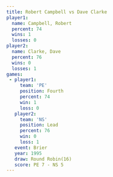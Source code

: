 ```yaml
---
title: Robert Campbell vs Dave Clarke
player1:                
  name: Campbell, Robert
  percent: 74           
  wins: 1               
  losses: 0             
player2:                
  name: Clarke, Dave    
  percent: 76           
  wins: 0               
  losses: 1             
games:
 - player1:          
     team: 'PE'      
     position: Fourth
     percent: 74     
     win: 1          
     loss: 0         
   player2:        
     team: 'NS'    
     position: Lead
     percent: 76   
     win: 0        
     loss: 1       
   event: Brier         
   year: 1995           
   draw: Round Robin(16)
   score: PE 7 - NS 5   
---
```

